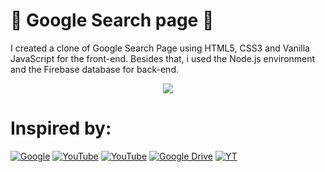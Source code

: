 # 🔎 Google Search page 🔎
I created a clone of Google Search Page using HTML5, CSS3 and Vanilla JavaScript for the front-end. Besides that, i used the Node.js environment and the Firebase database for back-end.
<div align="center"><a href="https://github.com/IsaacAlves7/google-search-page-clone"><img src="https://cdn-5be86f13f911c81bb8517500.closte.com/wp-content/uploads/2015/09/OGB-INSIDER-BLOGS-GoogleLogox2-Animated.gif"></a></div>

# Inspired by:
[![Google](https://img.shields.io/badge/-Google‍‍Search‍‍Page-4285F4?style=for-the-badge&logo=Google&logoColor=ffffff)](https://www.google.com/)
[![YouTube](https://img.shields.io/badge/-Online‍‍Tutorials-FF0000?style=for-the-badge&logo=YouTube&logoColor=ffffff)](https://www.youtube.com/watch?v=IOziOnp53jg&list=RDCMUCbwXnUipZsLfUckBPsC7Jog&start_radio=1&rv=IOziOnp53jg&t=7)
[![YouTube](https://img.shields.io/badge/-Kirankumar‍‍Gonti-FEC111?style=for-the-badge&logo=YouTube&logoColor=ffffff)](https://youtu.be/4vXrlhON6Zw)
[![Google Drive](https://img.shields.io/badge/-Free‍‍Hosting-0F9D58?style=for-the-badge&logo=Google-Drive&logoColor=ffffff)]()
[![YT](https://img.shields.io/badge/-Rocketseat-4285F4?style=for-the-badge&logo=YouTube&logoColor=ffffff)](https://youtu.be/KgjzE1Sxtq0)
